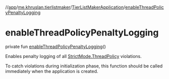 //[app](../../../index.md)/[me.khruslan.tierlistmaker](../index.md)/[TierListMakerApplication](index.md)/[enableThreadPolicyPenaltyLogging](enable-thread-policy-penalty-logging.md)

# enableThreadPolicyPenaltyLogging

private fun [enableThreadPolicyPenaltyLogging](enable-thread-policy-penalty-logging.md)()

Enables penalty logging of all [StrictMode.ThreadPolicy](https://developer.android.com/reference/kotlin/android/os/StrictMode.ThreadPolicy.html) violations.

To catch violations during initialization phase, this function should be called immediately when the application is created.
